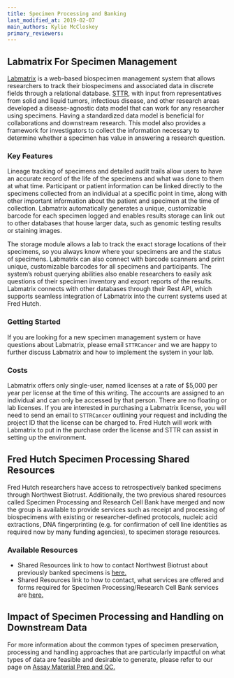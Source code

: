 ```yaml
---
title: Specimen Processing and Banking
last_modified_at: 2019-02-07
main_authors: Kylie McCloskey
primary_reviewers:
---
```


## Labmatrix For Specimen Management
[Labmatrix](http://www.biofortis.com/labmatrix) is a web-based biospecimen management system that allows researchers to track their biospecimens and associated data in discrete fields through a relational database. [STTR](http://www.sttrcancer.org/), with input from representatives from solid and liquid tumors, infectious disease, and other research areas developed a disease-agnostic data model that can work for any researcher using specimens. Having a standardized data model is beneficial for collaborations and downstream research. This model also provides a framework for investigators to collect the information necessary to determine whether a specimen has value in answering a research question.

### Key Features
Lineage tracking of specimens and detailed audit trails allow users to have an accurate record of the life of the specimens and what was done to them at what time. Participant or patient information can be linked directly to the specimens collected from an individual at a specific point in time, along with other important information about the patient and specimen at the time of collection. Labmatrix automatically generates a unique, customizable barcode for each specimen logged and enables results storage can link out to other databases that house larger data, such as genomic testing results or staining images.

The storage module allows a lab to track the exact storage locations of their specimens, so you always know where your specimens are and the status of specimens. Labmatrix can also connect with barcode scanners and print unique, customizable barcodes for all specimens and participants. The system’s robust querying abilities also enable researchers to easily ask questions of their specimen inventory and export reports of the results. Labmatrix connects with other databases through their Rest API, which supports seamless integration of Labmatrix into the current systems used at Fred Hutch.

### Getting Started
If you are looking for a new specimen management system or have questions about Labmatrix, please email `STTRCancer` and we are happy to further discuss Labmatrix and how to implement the system in your lab.

### Costs
Labmatrix offers only single-user, named licenses at a rate of $5,000 per year per license at the time of this writing. The accounts are assigned to an individual and can only be accessed by that person. There are no floating or lab licenses. If you are interested in purchasing a Labmatrix license, you will need to send an email to `STTRCancer` outlining your request and including the project ID that the license can be charged to. Fred Hutch will work with Labmatrix to put in the purchase order the license and STTR can assist in setting up the environment.   

## Fred Hutch Specimen Processing Shared Resources
Fred Hutch researchers have access to retrospectively banked specimens through Northwest Biotrust.  Additionally, the two previous shared resources called Specimen Processing and Research Cell Bank have merged and now the group is available to provide services such as receipt and processing of biospecimens with existing or researcher-defined protocols, nucleic acid extractions, DNA fingerprinting (e.g. for confirmation of cell line identities as required now by many funding agencies), to specimen storage resources.  

### Available Resources
  - Shared Resources link to how to contact Northwest Biotrust about previously banked specimens is [here.](https://sharedresources.fredhutch.org/services/access-biospecimen-samples)
  - Shared Resources link to how to contact, what services are offered and forms required for Specimen Processing/Research Cell Bank services are  [here.](https://sharedresources.fredhutch.org/core-facilities/specimen-processingresearch-cell-bank)

## Impact of Specimen Processing and Handling on Downstream Data
For more information about the common types of specimen preservation, processing and handling approaches that are particularly impactful on what types of data are feasible and desirable to generate, please refer to our page on [Assay Material Prep and QC.](https://sciwiki.fredhutch.org/generation/datagen_assayPrep/)
